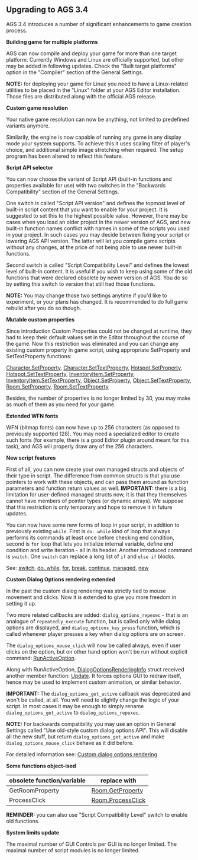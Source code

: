 ## Upgrading to AGS 3.4

AGS 3.4 introduces a number of significant enhancements to game creation
process.

**Building game for multiple platforms**

AGS can now compile and deploy your game for more than one target
platform. Currently Windows and Linux are officially supported, but
other may be added in following updates. Check the "Built target
platforms" option in the "Compiler" section of the General Settings.

**NOTE:** for deploying your game for Linux you need to have a
Linux-related utilities to be placed in the "Linux" folder at your AGS
Editor installation. Those files are distributed along with the official
AGS release.

**Custom game resolution**

Your native game resolution can now be anything, not limited to
predefined variants anymore.

Similarily, the engine is now capable of running any game in any display
mode your system supports. To achieve this it uses scaling filter of
player's choice, and additional simple image stretching when required.
The setup program has been altered to reflect this feature.

**Script API selector**

You can now choose the variant of Script API (built-in functions and
properties available for use) with two switches in the "Backwards
Compatibility" section of the General Settings.

One switch is called "Script API version" and defines the topmost level
of built-in script content that you want to enable for your project. It
is suggested to set this to the highest possible value. However, there
may be cases when you load an older project in the newer version of AGS,
and new built-in function names conflict with names in some of the
scripts you used in your project. In such cases you may decide between
fixing your script or lowering AGS API version. The latter will let you
compile game scripts without any changes, at the price of not being able
to use newer built-in functions.

Second switch is called "Script Compatibility Level" and defines the
lowest level of built-in content. It is useful if you wish to keep using
some of the old functions that were declared obsolete by newer version
of AGS. You do so by setting this switch to version that still had those
functions.

**NOTE:** You may change those two settings anytime if you'd like to
experiment, or your plans has changed. It is recommended to do full game
rebuild after you do so though.

**Mutable custom properties**

Since introduction Custom Properties could not be changed at runtime,
they had to keep their default values set in the Editor throughout the
course of the game. Now this restriction was eliminated and you can
change any existing custom property in game script, using appropriate
SetProperty and SetTextProperty functions:

[Character.SetProperty](Character#setproperty),
[Character.SetTextProperty](Character#settextproperty),
[Hotspot.SetProperty](Hotspot#setproperty),
[Hotspot.SetTextProperty](Hotspot#settextproperty),
[InventoryItem.SetProperty](InventoryItem#setproperty),
[InventoryItem.SetTextProperty](InventoryItem#settextproperty),
[Object.SetProperty](Object#setproperty),
[Object.SetTextProperty](Object#settextproperty),
[Room.SetProperty](Room#setproperty),
[Room.SetTextProperty](Room#settextproperty)

Besides, the number of properties is no longer limited by 30, you may
make as much of them as you need for your game.

**Extended WFN fonts**

WFN (bitmap fonts) can now have up to 256 characters (as opposed to
previously supported 128). You may need a specialized editor to create
such fonts (for example, there is a good Editor plugin around meant for
this task), and AGS will properly draw any of the 256 characters.

**New script features**

First of all, you can now create your own managed structs and objects of
their type in script. The difference from common structs is that you use
pointers to work with these objects, and can pass them around as
function parameters and function return values as well. **IMPORTANT:**
there is a big limitation for user-defined managed structs now, it is
that they themselves cannot have members of pointer types (or dynamic
arrays). We suppose that this restriction is only temporary and hope to
remove it in future updates.

You can now have some new forms of loop in your script, in addition to
previously existing `while`. First is `do..while` kind of loop that
always performs its commands at least once before checking end
condition, second is `for` loop that lets you initialize internal
variable, define end condition and write iteration - all in its header.
Another introduced command is `switch`. One `switch` can replace a long
list of `if` and `else if` blocks.

See: [switch](ScriptKeywords#switch-case-statements),
[do..while](ScriptKeywords#dowhile),
[for](ScriptKeywords#for),
[break](ScriptKeywords#break),
[continue](ScriptKeywords#continue),
[managed](ScriptKeywords#managed),
[new](ScriptKeywords#new)

**Custom Dialog Options rendering extended**

In the past the custom dialog rendering was strictly tied to mouse
movement and clicks. Now it is extended to give you more freedom in
setting it up.

Two more related callbacks are added: `dialog_options_repexec` - that is
an analogue of `repeatedly_execute` function, but is called only while
dialog options are displayed, and `dialog_options_key_press` function,
which is called whenever player presses a key when dialog options are on
screen.

The `dialog_options_mouse_click` will now be called always, even if user
clicks on the option, but on other hand option won't be run without
explicit command:
[RunActiveOption](DialogOptionsRenderingInfo#runactiveoption).

Along with RunActiveOption,
[DialogOptionsRenderingInfo](DialogOptionsRenderingInfo)
struct received another member function:
[Update](DialogOptionsRenderingInfo#update). It forces options
GUI to redraw itself, hence may be used to implement custom animation,
or similar behavior.

**IMPORTANT:** The `dialog_options_get_active` callback was deprecated
and won't be called, at all. You will need to slightly change the logic
of your script. In most cases it may be enough to simply rename
`dialog_options_get_active` to `dialog_options_repexec`.

**NOTE:** For backwards compatibility you may use an option in General
Settings called "Use old-style custom dialog options API". This will
disable all the new stuff, but return `dialog_options_get_active` and
make `dialog_options_mouse_click` behave as it did before.

For detailed information see:
[Custom dialog options rendering](CustomDialogOptions)

**Some functions object-ised**

obsolete function/variable | replace with
--- | ---
GetRoomProperty | [Room.GetProperty](Room#getproperty)
ProcessClick | [Room.ProcessClick](Room#processclick)

**REMINDER:** you can also use "Script Compatibility Level" switch to
enable old functions.

**System limits update**

The maximal number of GUI Controls per GUI is no longer limited. The
maximal number of script modules is no longer limited.
